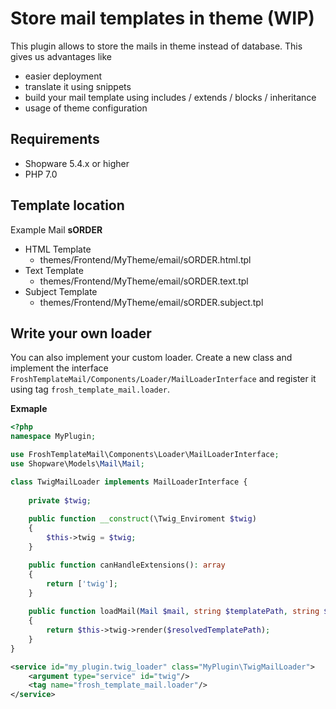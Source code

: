 # Store mail templates in theme (WIP)

This plugin allows to store the mails in theme instead of database. This gives us advantages like

* easier deployment
* translate it using snippets
* build your mail template using includes / extends / blocks / inheritance
* usage of theme configuration

## Requirements

* Shopware 5.4.x or higher
* PHP 7.0

## Template location

Example Mail **sORDER**

* HTML Template
  * themes/Frontend/MyTheme/email/sORDER.html.tpl
* Text Template
  * themes/Frontend/MyTheme/email/sORDER.text.tpl
* Subject Template
  * themes/Frontend/MyTheme/email/sORDER.subject.tpl
  
  
## Write your own loader

You can also implement your custom loader. Create a new class and implement the interface `FroshTemplateMail/Components/Loader/MailLoaderInterface` and register it using tag `frosh_template_mail.loader`.

**Exmaple**

```php
<?php
namespace MyPlugin;

use FroshTemplateMail\Components\Loader\MailLoaderInterface;
use Shopware\Models\Mail\Mail;

class TwigMailLoader implements MailLoaderInterface {
    
    private $twig;
    
    public function __construct(\Twig_Enviroment $twig)
    {
        $this->twig = $twig;
    }

    public function canHandleExtensions(): array
    {
        return ['twig'];
    }
    
    public function loadMail(Mail $mail, string $templatePath, string $resolvedTemplatePath): string
    {
        return $this->twig->render($resolvedTemplatePath);
    }
}
```

```xml
<service id="my_plugin.twig_loader" class="MyPlugin\TwigMailLoader">
    <argument type="service" id="twig"/>
    <tag name="frosh_template_mail.loader"/>
</service>
```